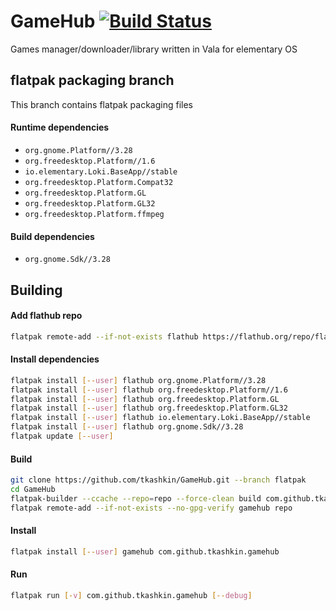 # GameHub [![Build Status](https://travis-ci.com/tkashkin/GameHub.svg?branch=master)](https://travis-ci.com/tkashkin/GameHub)
Games manager/downloader/library written in Vala for elementary OS

## flatpak packaging branch
This branch contains flatpak packaging files

#### Runtime dependencies

* `org.gnome.Platform//3.28`
* `org.freedesktop.Platform//1.6`
* `io.elementary.Loki.BaseApp//stable`
* `org.freedesktop.Platform.Compat32`
* `org.freedesktop.Platform.GL`
* `org.freedesktop.Platform.GL32`
* `org.freedesktop.Platform.ffmpeg`

#### Build dependencies

* `org.gnome.Sdk//3.28`

## Building

#### Add flathub repo

```bash
flatpak remote-add --if-not-exists flathub https://flathub.org/repo/flathub.flatpakrepo
```

#### Install dependencies

```bash
flatpak install [--user] flathub org.gnome.Platform//3.28
flatpak install [--user] flathub org.freedesktop.Platform//1.6
flatpak install [--user] flathub org.freedesktop.Platform.GL
flatpak install [--user] flathub org.freedesktop.Platform.GL32
flatpak install [--user] flathub io.elementary.Loki.BaseApp//stable
flatpak install [--user] flathub org.gnome.Sdk//3.28
flatpak update [--user]
```

#### Build

```bash
git clone https://github.com/tkashkin/GameHub.git --branch flatpak
cd GameHub
flatpak-builder --ccache --repo=repo --force-clean build com.github.tkashkin.gamehub.json
flatpak remote-add --if-not-exists --no-gpg-verify gamehub repo
```

#### Install

```bash
flatpak install [--user] gamehub com.github.tkashkin.gamehub
```

#### Run

```bash
flatpak run [-v] com.github.tkashkin.gamehub [--debug]
```